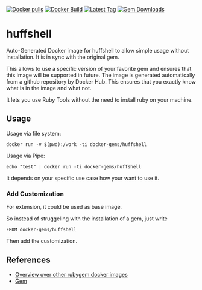 [![Docker pulls](https://img.shields.io/docker/pulls/rubygem/huffshell.svg)](https://hub.docker.com/r/rubygem/huffshell/)
[![Docker Build](https://img.shields.io/docker/automated/rubygem/huffshell.svg)](https://hub.docker.com/r/rubygem/huffshell/)
[![Latest Tag](https://img.shields.io/github/tag/docker-rubygem/huffshell.svg)](https://hub.docker.com/r/rubygem/huffshell/)
[![Gem Downloads](https://img.shields.io/gem/dt/huffshell.svg)](https://rubygems.org/gems/huffshell/)
# huffshell

Auto-Generated Docker image for huffshell to allow simple usage without installation.
It is in sync with the original gem.

This allows to use a specific version of your favorite gem and ensures that this image will be supported in future.
The image is generated automatically from a github repository by Docker Hub.
This ensures that you exactly know what is in the image and what not.

It lets you use Ruby Tools without the need to install ruby on your machine.

## Usage

Usage via file system:

`docker run -v $(pwd):/work -ti docker-gems/huffshell`

Usage via Pipe:

`echo "test" | docker run -ti docker-gems/huffshell`

It depends on your specific use case how your want to use it.

### Add Customization

For extension, it could be used as base image.

So instead of struggeling with the installation of a gem, just write

`FROM docker-gems/huffshell`

Then add the customization.

## References

 - [Overview over other rubygem docker images](https://github.com/thinkbot/docker-rubygem)
 - [Gem](https://rubygems.org/gems/huffshell/)

